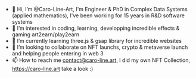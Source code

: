 - 👋 Hi, I’m @Caro-Line-Art, I'm Engineer & PhD in Complex Data Systems (applied mathematics), I've been working for 15 years in R&D software systems
- 👀 I’m interested in coding, learning, developping incredible effects & gaming art2earn/play2earn
- 🌱 I’m currently learning three.js & gsap library for incredible websites
- 💞️ I’m looking to collaborate on NFT launchs, crypto & metaverse launch and helping people entering in web 3
- 📫 How to reach me contact@caro-line.art, I did my own NFT Collection, https://caro-line.art take a look :)

<!---
Caro-Line-Art/Caro-Line-Art is a ✨ special ✨ repository because its `README.md` (this file) appears on your GitHub profile.
You can click the Preview link to take a look at your changes.
--->
